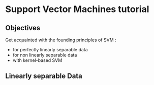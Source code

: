 # Support Vector Machines tutorial

## Objectives

Get acquainted with the founding principles of SVM :
* for perfectly linearly separable data
* for non linearly separable data
* with kernel-based SVM

## Linearly separable Data
